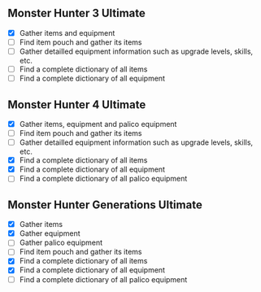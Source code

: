 ## Monster Hunter 3 Ultimate

- [X] Gather items and equipment
- [ ] Find item pouch and gather its items
- [ ] Gather detailled equipment information such as upgrade levels, skills, etc. 
- [ ] Find a complete dictionary of all items
- [ ] Find a complete dictionary of all equipment

## Monster Hunter 4 Ultimate

- [X] Gather items, equipment and palico equipment
- [ ] Find item pouch and gather its items
- [ ] Gather detailled equipment information such as upgrade levels, skills, etc. 
- [X] Find a complete dictionary of all items
- [X] Find a complete dictionary of all equipment 
- [ ] Find a complete dictionary of all palico equipment

## Monster Hunter Generations Ultimate

- [X] Gather items
- [X] Gather equipment
- [ ] Gather palico equipment
- [ ] Find item pouch and gather its items
- [X] Find a complete dictionary of all items
- [X] Find a complete dictionary of all equipment
- [ ] Find a complete dictionary of all palico equipment